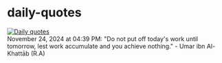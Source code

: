 # daily-quotes
[![Daily quotes](https://github.com/ceepu8/daily-quotes/actions/workflows/daily-quote.yml/badge.svg)](https://github.com/ceepu8/daily-quotes/actions/workflows/daily-quote.yml)<br/>
November 24, 2024 at 04:39 PM: "Do not put off today's work until tomorrow, lest work accumulate and you achieve nothing." - Umar ibn Al-Khattāb (R.A)
